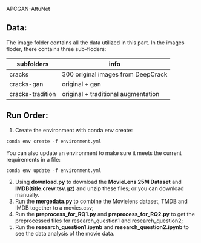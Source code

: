 APCGAN-AttuNet


## Data:

The image folder contains all the data utilized in this part. In the images floder, there contains three sub-floders: 


| subfolders      | info                                           |      
| ------------    | -------------                                  |
| cracks          |      300 original images from DeepCrack        |       
| cracks-gan      |                original + gan                  |  
| cracks-tradition|         original + traditional augmentation    |         


## Run Order:
1. Create the environment with conda env create: 
```python 
conda env create -f environment.yml 
```
You can also update an environment to make sure it meets the current requirements in a file:
```python 
conda env update -f environment.yml
```
2. Using **download.py** to download the **MovieLens 25M Dataset** and **IMDB(title.crew.tsv.gz)** and unzip these files; or you can download manually.
3. Run the **mergedata.py** to combine the Movielens dataset, TMDB and IMDB together to a movies.csv;
4. Run the **preprocess_for_RQ1.py** and **preprocess_for_RQ2.py** to get the preprocessed files for research_question1 and research_question2;
5. Run the **research_question1.ipynb** and **research_question2.ipynb** to see the data analysis of the movie data.

